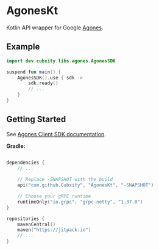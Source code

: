 # AgonesKt

Kotlin API wrapper for Google [Agones](https://agones.dev).

## Example

```kotlin
import dev.cubxity.libs.agones.AgonesSDK

suspend fun main() {
    AgonesSDK().use { sdk ->
        sdk.ready()
        // ...
    }
}
```

## Getting Started

See [Agones Client SDK documentation](https://agones.dev/site/docs/guides/client-sdks/).

**Gradle:**

```kotlin

dependencies {
    // ...
    
    // Replace -SNAPSHOT with the build
    api("com.github.Cubxity", "AgonesKt", "-SNAPSHOT")

    // Choose your gRPC runtime
    runtimeOnly("io.grpc", "grpc-netty", "1.37.0")
}

repositories {
    mavenCentral()
    maven("https://jitpack.io")
    // ...
}
```